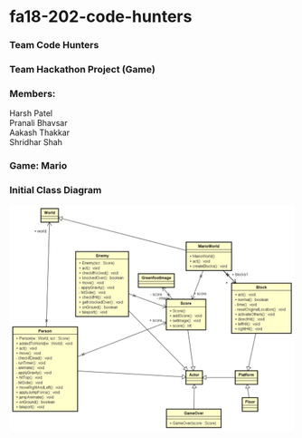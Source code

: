 # fa18-202-code-hunters

### Team Code Hunters
  
### Team Hackathon Project (Game)  
  
### Members:

 Harsh Patel  
 Pranali Bhavsar  
 Aakash Thakkar  
 Shridhar Shah   
  
  
### Game: Mario  

### Initial Class Diagram
![alt text](https://github.com/nguyensjsu/fa18-202-code-hunters/blob/master/Diagrams/Initial%20Class%20Diagram.png)
